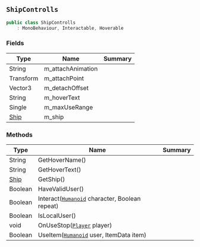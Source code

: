 ## `ShipControlls`

```csharp
public class ShipControlls
    : MonoBehaviour, Interactable, Hoverable

```

### Fields

| Type | Name | Summary | 
| --- | --- | --- | 
| String | m_attachAnimation |  | 
| Transform | m_attachPoint |  | 
| Vector3 | m_detachOffset |  | 
| String | m_hoverText |  | 
| Single | m_maxUseRange |  | 
| [Ship](./Ship.md) | m_ship |  | 


### Methods

| Type | Name | Summary | 
| --- | --- | --- | 
| String | GetHoverName() |  | 
| String | GetHoverText() |  | 
| [Ship](./Ship.md) | GetShip() |  | 
| Boolean | HaveValidUser() |  | 
| Boolean | Interact([`Humanoid`](./Humanoid.md) character, Boolean repeat) |  | 
| Boolean | IsLocalUser() |  | 
| void | OnUseStop([`Player`](./Player.md) player) |  | 
| Boolean | UseItem([`Humanoid`](./Humanoid.md) user, ItemData item) |  | 



